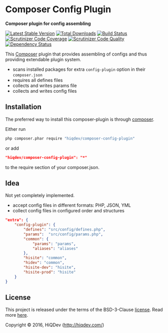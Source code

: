 Composer Config Plugin
======================

**Composer plugin for config assembling**

[![Latest Stable Version](https://poser.pugx.org/hiqdev/composer-config-plugin/v/stable)](https://packagist.org/packages/hiqdev/composer-config-plugin)
[![Total Downloads](https://poser.pugx.org/hiqdev/composer-config-plugin/downloads)](https://packagist.org/packages/hiqdev/composer-config-plugin)
[![Build Status](https://img.shields.io/travis/hiqdev/composer-config-plugin.svg)](https://travis-ci.org/hiqdev/composer-config-plugin)
[![Scrutinizer Code Coverage](https://img.shields.io/scrutinizer/coverage/g/hiqdev/composer-config-plugin.svg)](https://scrutinizer-ci.com/g/hiqdev/composer-config-plugin/)
[![Scrutinizer Code Quality](https://img.shields.io/scrutinizer/g/hiqdev/composer-config-plugin.svg)](https://scrutinizer-ci.com/g/hiqdev/composer-config-plugin/)
[![Dependency Status](https://www.versioneye.com/php/hiqdev:composer-config-plugin/dev-master/badge.svg)](https://www.versioneye.com/php/hiqdev:composer-config-plugin/dev-master)

This [Composer](https://getcomposer.org/) plugin that provides assembling of configs
and thus providing extendable plugin system.

- scans installed packages for extra `config-plugin` option in their `composer.json`
- requires all defines files
- collects and writes params file
- collects and writes config files

## Installation

The preferred way to install this composer-plugin is through [composer](http://getcomposer.org/download/).

Either run

```sh
php composer.phar require "hiqdev/composer-config-plugin"
```

or add

```json
"hiqdev/composer-config-plugin": "*"
```

to the require section of your composer.json.

## Idea

Not yet completely implemented.

- accept config files in different formats: PHP, JSON, YML
- collect config files in configured order and structures

```json
"extra": {
    "config-plugin": {
        "defines": "src/config/defines.php",
        "params":  "src/config/params.php",
        "common": {
            "params": "params",
            "aliases": "aliases"
        },
        "hisite": "common",
        "hidev": "common",
        "hisite-dev": "hisite",
        "hisite-prod": "hisite"
    }
}
```

## License

This project is released under the terms of the BSD-3-Clause [license](LICENSE).
Read more [here](http://choosealicense.com/licenses/bsd-3-clause).

Copyright © 2016, HiQDev (http://hiqdev.com/)
